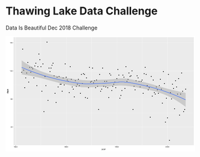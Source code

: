 # Thawing Lake Data Challenge
Data Is Beautiful Dec 2018 Challenge

 <img src="https://github.com/leannethng/ThawingLakeDataChallenge/blob/master/Plot-img.png" alt='plot'>
